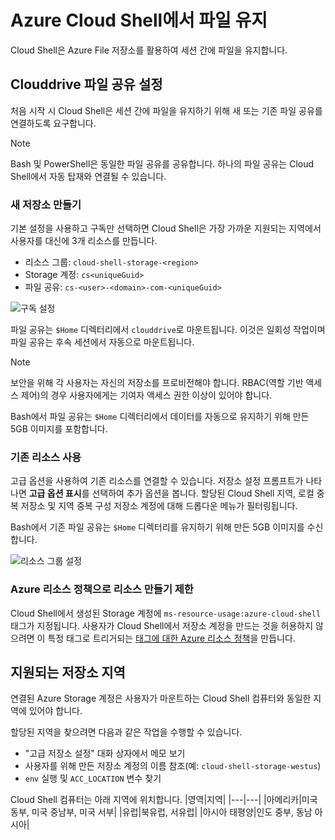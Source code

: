 # <a name="persist-files-in-azure-cloud-shell"></a>Azure Cloud Shell에서 파일 유지
Cloud Shell은 Azure File 저장소를 활용하여 세션 간에 파일을 유지합니다.

## <a name="set-up-a-clouddrive-file-share"></a>Clouddrive 파일 공유 설정
처음 시작 시 Cloud Shell은 세션 간에 파일을 유지하기 위해 새 또는 기존 파일 공유를 연결하도록 요구합니다.

> [!NOTE]
> Bash 및 PowerShell은 동일한 파일 공유를 공유합니다. 하나의 파일 공유는 Cloud Shell에서 자동 탑재와 연결될 수 있습니다.

### <a name="create-new-storage"></a>새 저장소 만들기

기본 설정을 사용하고 구독만 선택하면 Cloud Shell은 가장 가까운 지원되는 지역에서 사용자를 대신에 3개 리소스를 만듭니다.
* 리소스 그룹: `cloud-shell-storage-<region>`
* Storage 계정: `cs<uniqueGuid>`
* 파일 공유: `cs-<user>-<domain>-com-<uniqueGuid>`

![구독 설정](../articles/cloud-shell/media/persisting-shell-storage/basic-storage.png)

파일 공유는 `$Home` 디렉터리에서 `clouddrive`로 마운트됩니다. 이것은 일회성 작업이며 파일 공유는 후속 세션에서 자동으로 마운트됩니다. 

> [!NOTE]
> 보안을 위해 각 사용자는 자신의 저장소를 프로비전해야 합니다.  RBAC(역할 기반 액세스 제어)의 경우 사용자에게는 기여자 액세스 권한 이상이 있어야 합니다.

Bash에서 파일 공유는 `$Home` 디렉터리에서 데이터를 자동으로 유지하기 위해 만든 5GB 이미지를 포함합니다. 

### <a name="use-existing-resources"></a>기존 리소스 사용

고급 옵션을 사용하여 기존 리소스를 연결할 수 있습니다. 저장소 설정 프롬프트가 나타나면 **고급 옵션 표시**를 선택하여 추가 옵션을 봅니다.  할당된 Cloud Shell 지역, 로컬 중복 저장소 및 지역 중복 구성 저장소 계정에 대해 드롭다운 메뉴가 필터링됩니다.

Bash에서 기존 파일 공유는 `$Home` 디렉터리를 유지하기 위해 만든 5GB 이미지를 수신합니다.

![리소스 그룹 설정](../articles/cloud-shell/media/persisting-shell-storage/advanced-storage.png)

### <a name="restrict-resource-creation-with-an-azure-resource-policy"></a>Azure 리소스 정책으로 리소스 만들기 제한
Cloud Shell에서 생성된 Storage 계정에 `ms-resource-usage:azure-cloud-shell` 태그가 지정됩니다. 사용자가 Cloud Shell에서 저장소 계정을 만드는 것을 허용하지 않으려면 이 특정 태그로 트리거되는 [태그에 대한 Azure 리소스 정책](../articles/azure-policy/json-samples.md)을 만듭니다.

## <a name="supported-storage-regions"></a>지원되는 저장소 지역
연결된 Azure Storage 계정은 사용자가 마운트하는 Cloud Shell 컴퓨터와 동일한 지역에 있어야 합니다.

할당된 지역을 찾으려면 다음과 같은 작업을 수행할 수 있습니다.
* "고급 저장소 설정" 대화 상자에서 메모 보기
* 사용자를 위해 만든 저장소 계정의 이름 참조(예: `cloud-shell-storage-westus`)
* `env` 실행 및 `ACC_LOCATION` 변수 찾기

Cloud Shell 컴퓨터는 아래 지역에 위치합니다.
|영역|지역|
|---|---|
|아메리카|미국 동부, 미국 중남부, 미국 서부|
|유럽|북유럽, 서유럽|
|아시아 태평양|인도 중부, 동남 아시아|

